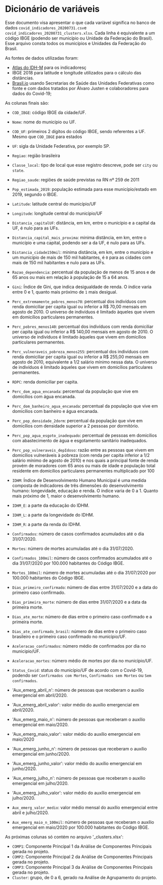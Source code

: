 # Dicionário de variáveis

Esse documento visa apresentar o que cada variàvel significa no banco de dados `covid_indicadores_20200731.csv`e `covid_indicadores_20200731_clusters.xlsx`. Cada linha é equivalente a um código IBGE (podendo ser município ou Unidade da Federação do Brasil). Esse arquivo consta todos os municípios e Unidades da Federação do Brasil.

As fontes de dados utilizadas foram:
- [Atlas do IDH-M](http://atlasbrasil.org.br/2013/) para os indicadoresç
- IBGE 2018 para latitude e longitude utilizados para o cálculo das distâncias.
- [Brasil.io](https://brasil.io/home/) usando Secretarias de Saúde das Unidades Federativas como fonte e com dados tratados por Álvaro Justen
e colaboradores para dados do Covid-19;

As colunas finais são:
- `COD_IBGE`: código IBGE da cidade/UF.
- `Nome`: nome do município ou UF.
- `COD_UF`: primeiros 2 dígitos do código IBGE, sendo referentes a UF. Mesmo que `COD_IBGE` para estados 
- `UF`: sigla da Unidade Federativa, por exemplo SP.
- `Regiao`: região brasileira
- `Classe_local`: tipo de local que esse registro descreve, pode ser `city` ou
  `state`.
- `Regiao_saude`: regiões de saúde previstas na RN nº 259 de 2011
- `Pop_estimada_2019`: população estimada para esse município/estado em
  2019, segundo o IBGE.
- `Latitude`: latitude central do município/UF
- `Longitude`: longitude central do município/UF
- `Distancia_capitalUF`: distância, em km, entre o município e a capital da UF, é nulo para as UFs.
- `Distancia_capital_mais_proxima`: minima distância, em km, entre o município e uma capital, podendo ser a da UF, é nulo para as UFs.
- `Distancia_cidade150mil`: minima distância, em km, entre o município e um município de mais de 150 mil habitantes, é `0` para as cidades com mais de 150 mil habitantes e nulo para as UFs.
- `Razao_dependencia`: percentual da população de menos de 15 anos e de 65 anos ou mais em relação à população de 15 a 64 anos.
- `Gini`: Índice de Gini, que indica desigualdade de renda. O índice varia entre 0 e 1, quanto mais próximo de `1` mais desigual.
- `Perc_extremamente_pobres_menos70`: percentual dos indivíduos com renda domiciliar per capita igual ou inferior a R$ 70,00 mensais em agosto de 2010. O universo de indivíduos é limitado àqueles que vivem em domicílios particulares permanentes.
- `Perc_pobres_menos140`: percentual dos indivíduos com renda domiciliar per capita igual ou inferior a R$ 140,00 mensais em agosto de 2010. O universo de indivíduos é limitado àqueles que vivem em domicílios particulares permanentes.
- `Perc_vulneraveis_pobreza_menos255`: percentual dos indivíduos com renda domiciliar per capita igual ou inferior a R$ 255,00 mensais em agosto de 2010, equivalente a 1/2 salário mínimo nessa data. O universo de indivíduos é limitado àqueles que vivem em domicílios particulares permanentes.
- `RDPC`: renda domiciliar per capita.
- `Perc_dom_agua_encanada`: percentual da população que vive em domicílios com água encanada.
- `Perc_dom_banheiro_agua_encanada`: percentual da população que vive em domicílios com banheiro e água encanada.
- `Perc_pop_densidade_2dorm`: percentual da população que vive em domicílios com densidade superior a 2 pessoas por dormitório.
- `Perc_pop_agua_esgoto_inadequado`: percentual de pessoas em domicílios com abastecimento de água e esgotamento sanitário inadequados.
- `Perc_pop_vulneraveis_depIdoso`: razão entre as pessoas que vivem em domicílios vulneráveis à pobreza (com renda per capita inferior a 1/2 salário mínimo de agosto de 2010) e nos quais a principal fonte de renda provém de moradores com 65 anos ou mais de idade e população total residente em domicílios particulares permanentes multiplicado por 100
- `IDHM`: Índice de Desenvolvimento Humano Municipal é uma medida composta de indicadores de três dimensões do desenvolvimento humano: longevidade, educação e renda. O índice varia de 0 a 1. Quanto mais próximo de 1, maior o desenvolvimento humano.
- `IDHM_E`: a parte da educação do IDHM.
- `IDHM_L`: a parte da longevidade do IDHM.
- `IDHM_R`: a parte da renda do IDHM.

- `Confirmados`: número de casos confirmados acumulados até o dia 31/07/2020.
- `Mortes`: número de mortes acumuladas até o dia 31/07/2020.
- `Confirmados_100mil`: número de casos confirmados acumulados até o dia 31/07/2020 por 100.000 habitantes do Código IBGE.
- `Mortes_100mil`: número de mortes acumuladas até o dia 31/07/2020 por 100.000 habitantes do Código IBGE.
- `Dias_primeiro_confirmado`: número de dias entre 31/07/2020 e a data do primeiro caso confirmado.
- `Dias_primeira_morte`: número de dias entre 31/07/2020 e a data da primeira morte.
- `Dias_ate_morte`: número de dias entre o primeiro caso confirmado e a primeira morte.
- `Dias_ate_confirmado_brasil`: número de dias entre o primeiro caso brasileiro e o primeiro caso confirmado no município/UF.
- `Aceleracao_confirmados`: número médio de confirmados por dia no municipio/UF.
- `Aceleracao_mortes`: número médio de mortes por dia no município/UF.
- `Status_Covid`: status do município/UF de acordo com o Covid-19, podendo ser `Confirmados com Mortes`, `Confirmados sem Mortes` ou `Sem confirmados`.

- 'Aux_emerg_abril_n': número de pessoas que receberam o auxílio emergencial em abril/2020.
- 'Aux_emerg_abril_valor': valor médio do auxílio emergencial em abril/2020.
- 'Aux_emerg_maio_n': número de pessoas que receberam o auxílio emergencial em maio/2020.
- 'Aux_emerg_maio_valor': valor médio do auxílio emergencial em maio/2020
- 'Aux_emerg_junho_n': número de pessoas que receberam o auxílio emergencial em junho/2020.
- 'Aux_emerg_junho_valor': valor médio do auxílio emergencial em junho/2020.
- 'Aux_emerg_julho_n': número de pessoas que receberam o auxílio emergencial em julho/2020.
- 'Aux_emerg_julho_valor': valor médio do auxílio emergencial em julho/2020.
- `Aux_emerg_valor_medio`: valor médio mensal do auxílio emergencial entre abril e julho/2020.
- `Aux_emerg_maio_n_100mil`: número de pessoas que receberam o auxílio emergencial em maio/2020 por 100.000 habitantes do Código IBGE.

As próximas colunas só contém no arquivo '_clusters.xlsx':

- `COMP1`: Componente Principal 1 da Anàlise de Componentes Principais gerada no projeto.
- `COMP2`: Componente Principal 2 da Anàlise de Componentes Principais gerada no projeto.
- `COMP3`: Componente Principal 3 da Anàlise de Componentes Principais gerada no projeto.
- `Cluster`:  grupo, de 0 a 6, gerado na Análise de Agrupamento do projeto.